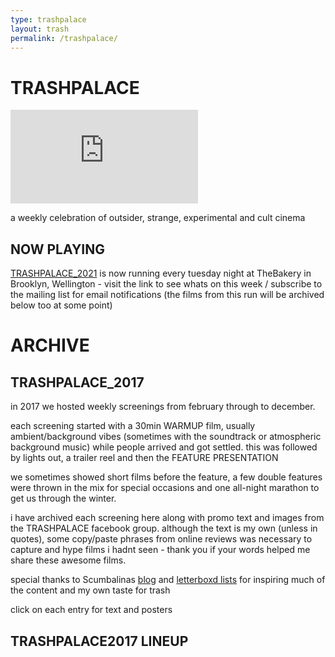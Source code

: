 ```yaml
---
type: trashpalace
layout: trash
permalink: /trashpalace/
---
```


# TRASHPALACE

<div class="video-box" id="ratio43"><iframe  id="video-box" src="https://player.vimeo.com/video/186131103?title=0&byline=0&portrait=0" frameborder="0" webkitallowfullscreen mozallowfullscreen allowfullscreen></iframe></div>

a weekly celebration of outsider, strange, experimental and cult cinema

## __NOW PLAYING__

[TRASHPALACE_2021](https://underscores.shop/trashpalace/) is now running every tuesday night at TheBakery in Brooklyn, Wellington - visit the link to see whats on this week / subscribe to the mailing list for email notifications (the films from this run will be archived below too at some point)

# ARCHIVE

## TRASHPALACE_2017

in 2017 we hosted weekly screenings from february through to december. 

each screening started with a 30min WARMUP film, usually ambient/background vibes (sometimes with the soundtrack or atmospheric background music) while people arrived and got settled. this was followed by lights out, a trailer reel and then the FEATURE PRESENTATION

we sometimes showed short films before the feature, a few double features were thrown in the mix for special occasions and one all-night marathon to get us through the winter.

i have archived each screening here along with promo text and images from the TRASHPALACE facebook group. although the text is my own (unless in quotes), some copy/paste phrases from online reviews was necessary to capture and hype films i hadnt seen - thank you if your words helped me share these awesome films.

special thanks to Scumbalinas [blog] and [letterboxd lists] for inspiring much of the content and my own taste for trash

click on each entry for text and posters

## TRASHPALACE2017 LINEUP

[blog]: http://atomiccaravan.blogspot.co.nz/
[letterboxd lists]: https://letterboxd.com/scumbalina/lists/
